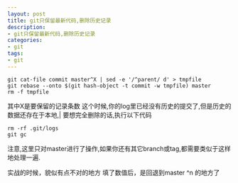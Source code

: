 ```yaml
---
layout: post
title: git只保留最新代码,删除历史记录
description:
- git只保留最新代码,删除历史记录
categories:
- git
tags:
- git
---
```

	git cat-file commit master^X | sed -e '/^parent/ d' > tmpfile
	git rebase --onto $(git hash-object -t commit -w tmpfile) master
	rm -f tmpfile


其中X是要保留的记录条数
这个时候,你的log里已经没有历史的提交了,但是历史的数据还存在于本地,|
要想完全删除的话,执行以下代码

    rm -rf .git/logs
    git gc 

注意,这里只对master进行了操作,如果你还有其它branch或tag,都需要类似于这样地处理一遍.

实战的时候，貌似有点不对的地方 填了数值后，是回退到master ^n 的地方了